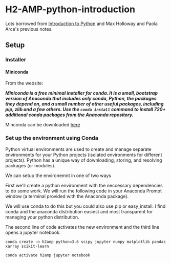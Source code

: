 # H2-AMP-python-introduction

Lots borrowed from [Introduction to Python](https://rabernat.github.io/research_computing/intro-to-python.html) and Max Holloway and Paola Arce's previous notes.

## Setup

### Installer 

#### Miniconda

From the website:

***Miniconda is a free minimal installer for conda. It is a small, bootstrap
version of Anaconda that includes only conda, Python, the packages they depend
on, and a small number of other useful packages, including pip, zlib and a
few others. Use the `conda install` command to install 720+ additional conda
packages from the Anaconda repository.***

Minconda can be downloaded [here](https://docs.conda.io/en/latest/miniconda.html)

### Set up the environment using Conda

Python virtual environments are used to create and manage separate environments 
for your Python projects (isolated environments for different projects). 
Python has a unique way of downloading, storing, and resolving packages (or modules).

We can setup the environemnt in one of two ways

First we'll create a python environment with the neccessary dependencies to do some work. 
We will run the following code in your Anaconda Prompt window (a terminal provided with the Anaconda package).

We will use conda to do this but you could also use pip or easy_install. 
I find conda and the anaconda distribution easiest and most transparent for managing your python distribution.

The second line of code activates the new environment and the third line opens a jupyter notebook.

`conda create -n h2amp python=3.6 scipy jupyter numpy matplotlib pandas xarray scikit-learn`

`conda activate h2amp jupyter notebook`

